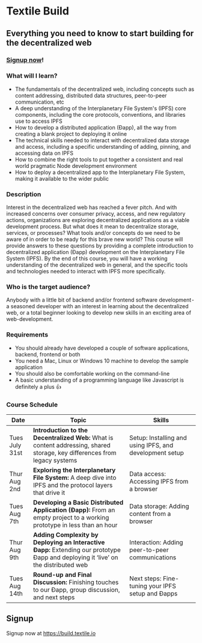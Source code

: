 # Textile Build

## Everything you need to know to start building for the decentralized web

### [Signup now](https://build.textile.io)!

### What will I learn? 

* The fundamentals of the decentralized web, including concepts such as content addressing, distributed data structures, peer-to-peer communication, etc
* A deep understanding of the Interplanetary File System's (IPFS) core components, including the core protocols, conventions, and libraries use to access IPFS
* How to develop a distributed application (Đapp), all the way from creating a blank project to deploying it online
* The technical skills needed to interact with decentralized data storage and access, including a specific understanding of adding, pinning, and accessing data on IPFS
* How to combine the right tools to put together a consistent and real world pragmatic Node development environment
* How to deploy a decentralized app to the Interplanetary File System, making it available to the wider public

### Description

Interest in the decentralized web has reached a fever pitch. And with increased concerns over consumer privacy, access, and new regulatory actions, organizations are exploring decentralized applications as a viable development process. But what does it mean to decentralize storage, services, or processes? What tools and/or concepts do we need to be aware of in order to be ready for this brave new world? This course will provide answers to these questions by providing a complete introduction to decentralized application (Đapp) development on the Interplanetary File System (IPFS). By the end of this course, you will have a working understanding of the decentralized web in general, and the specific tools and technologies needed to interact with IPFS more specifically.

### Who is the target audience?

Anybody with a little bit of backend and/or frontend software development - a seasoned developer with an interest in learning about the decentralized web, or a total beginner looking to develop new skills in an exciting area of web-development.

### Requirements

* You should already have developed a couple of software applications, backend, frontend or both
* You need a Mac, Linux or Windows 10 machine to develop the sample application
* You should also be comfortable working on the command-line
* A basic understanding of a programming language like Javascript is definitely a plus 👍

### Course Schedule

| Date           | Topic                                                                                                                          | Skills                                                  |
| -------------- | ------------------------------------------------------------------------------------------------------------------------------ | ------------------------------------------------------- |
| Tues July 31st | **Introduction to the Decentralized Web:** What is content addressing, shared storage, key differences from legacy systems          | Setup: Installing and using IPFS, and development setup |
| Thur Aug 2nd   | **Exploring the Interplanetary File System:** A deep dive into IPFS and the protocol layers that drive it                           | Data access: Accessing IPFS from a browser      |
| Tues Aug 7th   | **Developing a Basic Distributed Application (Đapp):** From an empty project to a working prototype in less than an hour            | Data storage: Adding content from a browser             |
| Thur Aug 9th   | **Adding Complexity by Deploying an Interactive Đapp:** Extending our prototype Đapp and deploying it ‘live’ on the distributed web | Interaction: Adding peer-to-peer communications         |
| Tues Aug 14th  | **Round-up and Final Discussion:** Finishing touches to our Đapp, group discussion, and next steps                                  | Next steps: Fine-tuning your IPFS setup and Đapps       |

## Signup

Signup now at https://build.textile.io
